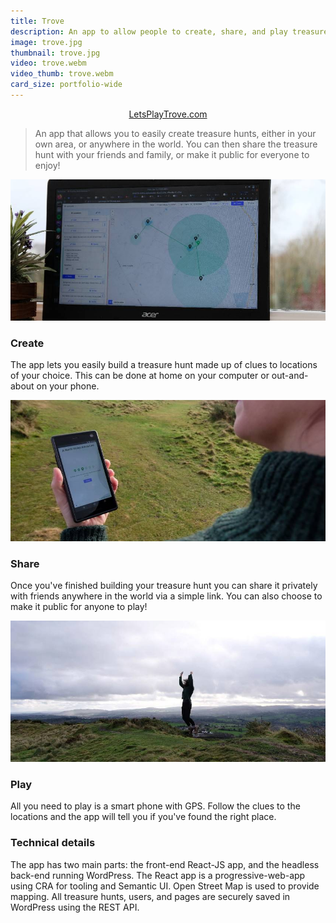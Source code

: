 ```yaml
---
title: Trove
description: An app to allow people to create, share, and play treasure hunts, anywhere in the world.
image: trove.jpg
thumbnail: trove.jpg
video: trove.webm
video_thumb: trove.webm
card_size: portfolio-wide
---
```


<p style="text-align:center"><a class="button" href="https://letsplaytrove.com">LetsPlayTrove.com</a></p>

> An app that allows you to easily create treasure hunts, either in your own area, or anywhere in the world. You can then share the treasure hunt with your friends and family, or make it public for everyone to enjoy!

<img class="min-section-image" alt="A computer screen showing markers on a map" src="/assets/images/trove_create.jpg">
<h3 class="min-section-heading">Create</h3>

<p>The app lets you easily build a treasure hunt made up of clues to locations of your choice. This can be done at home on your computer or out-and-about on your phone.</p>

<img class="min-section-image" src="/assets/images/trove_play.jpg" alt="A clue is displayed on a phone">
<h3 class="min-section-heading">Share</h3>
<p>Once you've finished building your treasure hunt you can share it privately with friends anywhere in the world via a simple link. You can also choose to make it public for anyone to play!</p>

<p><img class="min-section-image" src="/assets/images/trove_share.jpg" alt="A woman jumps for joy"></p>
<h3 class="min-section-heading">Play</h3>
<p>All you need to play is a smart phone with GPS. Follow the clues to the locations and the app will tell you if you've found the right place.</p>

### Technical details

The app has two main parts: the front-end React-JS app, and the headless back-end running WordPress.
The React app is a progressive-web-app using CRA for tooling and Semantic UI. Open Street Map is used to provide mapping.
All treasure hunts, users, and pages are securely saved in WordPress using the REST API.